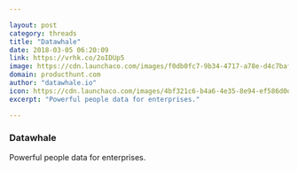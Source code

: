 ```yaml
---

layout: post
category: threads
title: "Datawhale"
date: 2018-03-05 06:20:09
link: https://vrhk.co/2oIDUp5
image: https://cdn.launchaco.com/images/f0db0fc7-9b34-4717-a78e-d4c7baf33e21.png
domain: producthunt.com
author: "datawhale.io"
icon: https://cdn.launchaco.com/images/4bf321c6-b4a6-4e35-8e94-ef586d0da112.png
excerpt: "Powerful people data for enterprises."

---
```


### Datawhale

Powerful people data for enterprises.